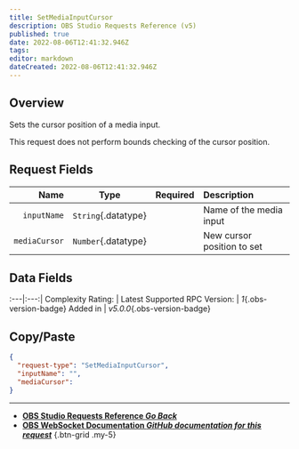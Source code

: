 ```yaml
---
title: SetMediaInputCursor
description: OBS Studio Requests Reference (v5)
published: true
date: 2022-08-06T12:41:32.946Z
tags: 
editor: markdown
dateCreated: 2022-08-06T12:41:32.946Z
---
```


## Overview
Sets the cursor position of a media input.

This request does not perform bounds checking of the cursor position.

## Request Fields
Name | Type | Required| Description |
----:|:----:|:-------:|:------------|
`inputName` | `String`{.datatype} | <i class="mdi mdi-check-bold"></i> | Name of the media input
`mediaCursor` | `Number`{.datatype} | <i class="mdi mdi-check-bold"></i> | New cursor position to set | `>= 0	`{.datatype}

## Data Fields
:---|:---:|
Complexity Rating: | <span class="stars stars--2"></span>
Latest Supported RPC Version: | *1*{.obs-version-badge}
Added in | *v5.0.0*{.obs-version-badge}

## Copy/Paste
```json
{
  "request-type": "SetMediaInputCursor",
  "inputName": "",
  "mediaCursor": 
}
```

---

- [<i class="mdi mdi-chevron-left"></i>**OBS Studio Requests Reference *Go Back***](/en/Broadcasters/OBS/Requests)
- [<i class="mdi mdi-github"></i> **OBS WebSocket Documentation *GitHub documentation for this request***](https://github.com/obsproject/obs-websocket/blob/master/docs/generated/protocol.md#setmediainputcursor)
{.btn-grid .my-5}